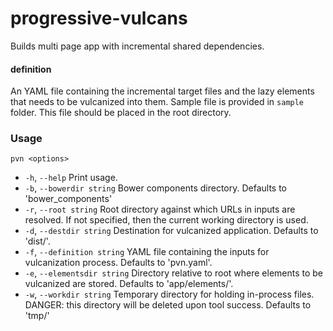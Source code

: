 # progressive-vulcans

Builds multi page app with incremental shared dependencies.

#### definition
An YAML file containing the incremental target files and the lazy elements that needs to be vulcanized into them.
Sample file is provided in `sample` folder. This file should be placed in the root directory.

### Usage
 `pvn <options>`

- `-h`, `--help`                       Print usage.
- `-b`, `--bowerdir string`            Bower components directory. Defaults to 'bower_components'
- `-r`, `--root string`                Root directory against which URLs in inputs are resolved. If not specified, then the current working directory is used.
- `-d`, `--destdir string`             Destination for vulcanized application. Defaults to 'dist/'.
- `-f`, `--definition string`          YAML file containing the inputs for vulcanization process. Defaults to 'pvn.yaml'.
- `-e`, `--elementsdir string`         Directory relative to root where elements to be vulcanized are stored. Defaults to 'app/elements/'.
- `-w`, `--workdir string`             Temporary directory for holding in-process files. DANGER: this directory will be deleted upon tool success. Defaults to 'tmp/'
